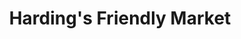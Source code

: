 ---
title: "Harding's Friendly Market"
url: /dowagiac/hardings-friendly-market/
shop: Supermarkt
---